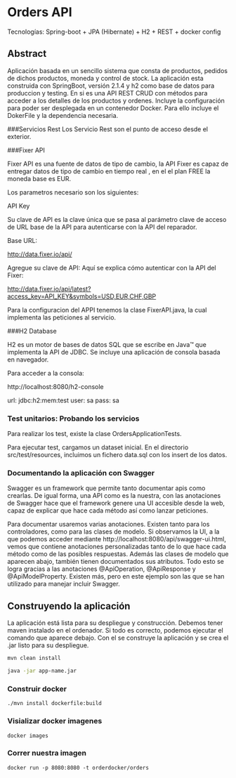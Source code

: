 # Orders API
Tecnologías: Spring-boot + JPA (Hibernate) + H2 + REST + docker config

## Abstract
Aplicación basada en un sencillo sistema que consta de productos, pedidos de dichos productos, moneda y control de stock.
La aplicación esta construida con SpringBoot, versión 2.1.4 y h2 como base de datos para produccion y testing. 
En si es una API REST CRUD con métodos para acceder a los detalles de los productos y ordenes.
Incluye la configuración para poder ser desplegada en un contenedor Docker. Para ello incluye el DokerFile
y la dependencia necesaria.

###Servicios Rest
Los Servicio Rest son el punto de acceso desde el exterior. 

###Fixer API

Fixer API es una fuente de datos de tipo de cambio, la API Fixer es capaz de entregar datos de tipo de cambio en tiempo real , en el el plan FREE la moneda base es EUR.

Los parametros necesario son los siguientes:

API Key

Su clave de API es la clave única que se pasa al parámetro clave de acceso de URL base de la API para autenticarse con la API del reparador.

Base URL:

http://data.fixer.io/api/

Agregue su clave de API: Aquí se explica cómo autenticar con la API del Fixer:

http://data.fixer.io/api/latest?access_key=API_KEY&symbols=USD,EUR,CHF,GBP

Para la configuracion del APPI tenemos la clase FixerAPI.java, la cual implementa las peticiones al servicio.

###H2 Database

H2 es un motor de bases de datos SQL que se escribe en Java™ que implementa la API de JDBC. Se incluye una aplicación de consola basada en navegador.

Para acceder a la consola:

http://localhost:8080/h2-console

url: jdbc:h2:mem:test
user: sa
pass: sa


### Test unitarios: Probando los servicios
Para realizar los test, existe la clase OrdersApplicationTests.

Para ejecutar test, cargamos un dataset inicial. En el directorio src/test/resources, incluimos un fichero data.sql con los insert de los datos. 

### Documentando la aplicación con Swagger
Swagger es un framework que permite tanto documentar apis como crearlas. De igual forma, una API como es la nuestra, con las anotaciones de Swagger hace que el framework genere una UI accesible desde la web, capaz de explicar que hace cada método así como lanzar peticiones.

Para documentar usaremos varias anotaciones. Existen tanto para los controladores, como para las clases de modelo. Si observamos la UI, a la que podemos acceder mediante http://localhost:8080/api/swagger-ui.html, vemos que contiene anotaciones personalizadas tanto de lo que hace cada método como de las posibles respuestas. Además las clases de modelo que aparecen abajo, también tienen documentados sus atributos. Todo esto se logra gracias a las anotaciones @ApiOperation, @ApiResponse y @ApiModelProperty. Existen más, pero en este ejemplo son las que se han utilizado para manejar incluir Swagger.

## Construyendo la aplicación
La aplicación está lista para su despliegue y construcción. Debemos tener maven instalado en el ordenador. Si todo es correcto, podemos ejecutar el comando que aparece debajo. Con el se construye la aplicación y se crea el .jar listo para su despliegue.
```sh
mvn clean install

java -jar app-name.jar
```

### Construir docker
`./mvn install dockerfile:build`

### Visializar docker imagenes
`docker images`

### Correr nuestra imagen
`docker run -p 8080:8080 -t orderdocker/orders`